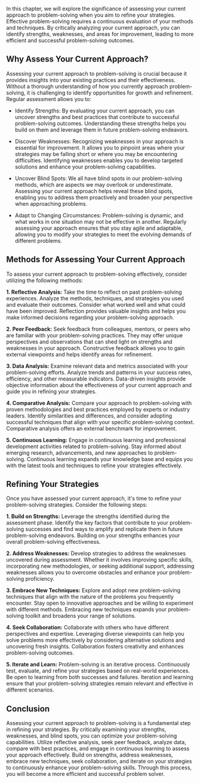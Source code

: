 
In this chapter, we will explore the significance of assessing your current approach to problem-solving when you aim to refine your strategies. Effective problem-solving requires a continuous evaluation of your methods and techniques. By critically analyzing your current approach, you can identify strengths, weaknesses, and areas for improvement, leading to more efficient and successful problem-solving outcomes.

**Why Assess Your Current Approach?**
-------------------------------------

Assessing your current approach to problem-solving is crucial because it provides insights into your existing practices and their effectiveness. Without a thorough understanding of how you currently approach problem-solving, it is challenging to identify opportunities for growth and refinement. Regular assessment allows you to:

* Identify Strengths: By evaluating your current approach, you can uncover strengths and best practices that contribute to successful problem-solving outcomes. Understanding these strengths helps you build on them and leverage them in future problem-solving endeavors.

* Discover Weaknesses: Recognizing weaknesses in your approach is essential for improvement. It allows you to pinpoint areas where your strategies may be falling short or where you may be encountering difficulties. Identifying weaknesses enables you to develop targeted solutions and enhance your problem-solving capabilities.

* Uncover Blind Spots: We all have blind spots in our problem-solving methods, which are aspects we may overlook or underestimate. Assessing your current approach helps reveal these blind spots, enabling you to address them proactively and broaden your perspective when approaching problems.

* Adapt to Changing Circumstances: Problem-solving is dynamic, and what works in one situation may not be effective in another. Regularly assessing your approach ensures that you stay agile and adaptable, allowing you to modify your strategies to meet the evolving demands of different problems.

**Methods for Assessing Your Current Approach**
-----------------------------------------------

To assess your current approach to problem-solving effectively, consider utilizing the following methods:

**1. Reflective Analysis:** Take the time to reflect on past problem-solving experiences. Analyze the methods, techniques, and strategies you used and evaluate their outcomes. Consider what worked well and what could have been improved. Reflection provides valuable insights and helps you make informed decisions regarding your problem-solving approach.

**2. Peer Feedback:** Seek feedback from colleagues, mentors, or peers who are familiar with your problem-solving practices. They may offer unique perspectives and observations that can shed light on strengths and weaknesses in your approach. Constructive feedback allows you to gain external viewpoints and helps identify areas for refinement.

**3. Data Analysis:** Examine relevant data and metrics associated with your problem-solving efforts. Analyze trends and patterns in your success rates, efficiency, and other measurable indicators. Data-driven insights provide objective information about the effectiveness of your current approach and guide you in refining your strategies.

**4. Comparative Analysis:** Compare your approach to problem-solving with proven methodologies and best practices employed by experts or industry leaders. Identify similarities and differences, and consider adopting successful techniques that align with your specific problem-solving context. Comparative analysis offers an external benchmark for improvement.

**5. Continuous Learning:** Engage in continuous learning and professional development activities related to problem-solving. Stay informed about emerging research, advancements, and new approaches to problem-solving. Continuous learning expands your knowledge base and equips you with the latest tools and techniques to refine your strategies effectively.

**Refining Your Strategies**
----------------------------

Once you have assessed your current approach, it's time to refine your problem-solving strategies. Consider the following steps:

**1. Build on Strengths:** Leverage the strengths identified during the assessment phase. Identify the key factors that contribute to your problem-solving successes and find ways to amplify and replicate them in future problem-solving endeavors. Building on your strengths enhances your overall problem-solving effectiveness.

**2. Address Weaknesses:** Develop strategies to address the weaknesses uncovered during assessment. Whether it involves improving specific skills, incorporating new methodologies, or seeking additional support, addressing weaknesses allows you to overcome obstacles and enhance your problem-solving proficiency.

**3. Embrace New Techniques:** Explore and adopt new problem-solving techniques that align with the nature of the problems you frequently encounter. Stay open to innovative approaches and be willing to experiment with different methods. Embracing new techniques expands your problem-solving toolkit and broadens your range of solutions.

**4. Seek Collaboration:** Collaborate with others who have different perspectives and expertise. Leveraging diverse viewpoints can help you solve problems more effectively by considering alternative solutions and uncovering fresh insights. Collaboration fosters creativity and enhances problem-solving outcomes.

**5. Iterate and Learn:** Problem-solving is an iterative process. Continuously test, evaluate, and refine your strategies based on real-world experiences. Be open to learning from both successes and failures. Iteration and learning ensure that your problem-solving strategies remain relevant and effective in different scenarios.

**Conclusion**
--------------

Assessing your current approach to problem-solving is a fundamental step in refining your strategies. By critically examining your strengths, weaknesses, and blind spots, you can optimize your problem-solving capabilities. Utilize reflective analysis, seek peer feedback, analyze data, compare with best practices, and engage in continuous learning to assess your approach effectively. Build on strengths, address weaknesses, embrace new techniques, seek collaboration, and iterate on your strategies to continuously enhance your problem-solving skills. Through this process, you will become a more efficient and successful problem solver.
